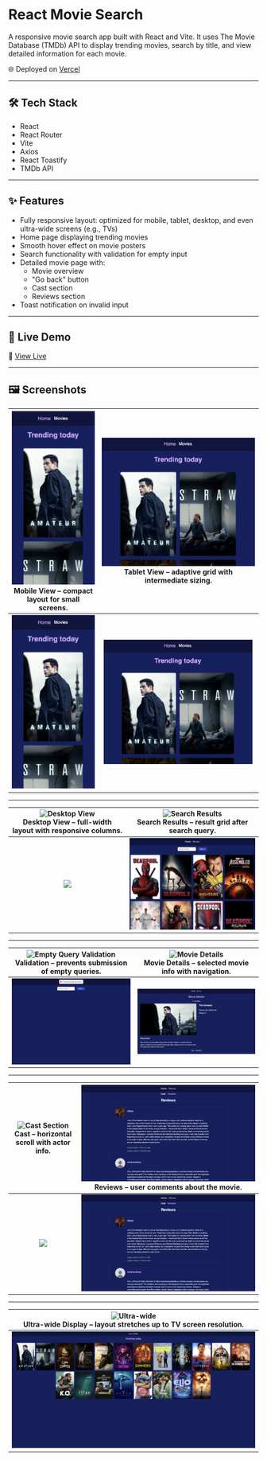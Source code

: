 # React Movie Search

A responsive movie search app built with React and Vite. It uses The Movie Database (TMDb) API to display trending movies, search by title, and view detailed information for each movie.

🌐 Deployed on [Vercel](https://goit-react-hw-05-2fbpnv939-nina-kulyks-projects.vercel.app/)

---

## 🛠 Tech Stack

- React
- React Router
- Vite
- Axios
- React Toastify
- TMDb API

---

## ✨ Features

- Fully responsive layout: optimized for mobile, tablet, desktop, and even ultra-wide screens (e.g., TVs)
- Home page displaying trending movies
- Smooth hover effect on movie posters
- Search functionality with validation for empty input
- Detailed movie page with:
  - Movie overview
  - "Go back" button
  - Cast section
  - Reviews section
- Toast notification on invalid input

---

## 🚀 Live Demo

🔗 [View Live](https://goit-react-hw-05-2fbpnv939-nina-kulyks-projects.vercel.app/)

---

## 🖼️ Screenshots

| ![Mobile View](./screenshots/mobile.png)<br>**Mobile View** – compact layout for small screens. | ![Tablet View](./screenshots/tablet.png)<br>**Tablet View** – adaptive grid with intermediate sizing. |
|:--:|:--:|
| <img src="./screenshots/mobile.png" width="250"/> | <img src="./screenshots/tablet.png" width="300"/> |

---

| ![Desktop View](./screenshots/desktop.png)<br>**Desktop View** – full-width layout with responsive columns. | ![Search Results](./screenshots/search-results.png)<br>**Search Results** – result grid after search query. |
|:--:|:--:|
| <img src="./screenshots/desktop.png" width="500"/> | <img src="./screenshots/search.png" width="500"/> |

---

| ![Empty Query Validation](./screenshots/empty-query.png)<br>**Validation** – prevents submission of empty queries. | ![Movie Details](./screenshots/details.png)<br>**Movie Details** – selected movie info with navigation. |
|:--:|:--:|
| <img src="./screenshots/empty-input.png" width="450"/> | <img src="./screenshots/movie-details.png" width="450"/> |

---

| ![Cast Section](./screenshots/cast.png)<br>**Cast** – horizontal scroll with actor info. | ![Reviews Section](./screenshots/reviews.png)<br>**Reviews** – user comments about the movie. |
|:--:|:--:|
| <img src="./screenshots/cast.png" width="400"/> | <img src="./screenshots/reviews.png" width="400"/> |

---

| ![Ultra-wide](./screenshots/ultrawide.png)<br>**Ultra-wide Display** – layout stretches up to TV screen resolution. |
|:--:|
| <img src="./screenshots/ultra-wide.png" width="800"/> |
